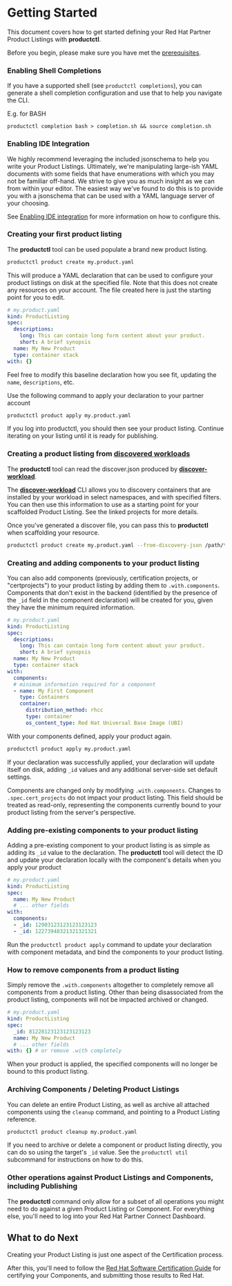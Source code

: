 # Getting Started

This document covers how to get started defining your Red Hat Partner Product
Listings with **productctl**.

Before you begin, please make sure you have met the [prerequisites](./PREREQS.md).

### Enabling Shell Completions

If you have a supported shell (see `productctl completions`), you can generate a
shell completion configuration and use that to help you navigate the CLI.

E.g. for BASH

```
productctl completion bash > completion.sh && source completion.sh
```

### Enabling IDE Integration

We highly recommend leveraging the included jsonschema to help you write your
Product Listings. Ultimately, we're manipulating large-ish YAML documents with
some fields that have enumerations with which you may not be familiar off-hand.
We strive to give you as much insight as we can from within your editor. The
easiest way we've found to do this is to provide you with a jsonschema that can
be used with a YAML language server of your choosing.

See [Enabling IDE integration](./USING_JSONSCHEMA.md) for more information on how to configure this.

### Creating your first product listing

The **productctl** tool can be used populate a brand new product listing.

```bash
productctl product create my.product.yaml
```

This will produce a YAML declaration that can be used to configure your product
listings on disk at the specified file. Note that this does not create any
resources on your account. The file created here is just the starting point for
you to edit.

```yaml
# my.product.yaml
kind: ProductListing
spec:
  descriptions:
    long: This can contain long form content about your product.
    short: A brief synopsis
  name: My New Product
  type: container stack
with: {}
```
Feel free to modify this baseline declaration how you see fit, updating the
`name`, `descriptions`, etc.

Use the following command to apply your declaration to your partner
account

```bash
productctl product apply my.product.yaml
```

If you log into productctl, you should then see your product listing.
Continue iterating on your listing until it is ready for publishing.

### Creating a product listing from [discovered workloads](https://github.com/opdev/discover-workload)

The **productctl** tool can read the discover.json produced by
**[discover-workload](https://github.com/opdev/discover-workload)**.

The **[discover-workload](https://github.com/opdev/discover-workload)** CLI allows
you to discovery containers that are installed by your workload in select
namespaces, and with specified filters. You can then use this information to use
as a starting point for your scaffolded Product Listing. See the linked projects
for more details.

Once you've generated a discover file, you can pass this to **productctl** when
scaffolding your resource.

```bash
productctl product create my.product.yaml --from-discovery-json /path/to/discovery.json
```

### Creating and adding components to your product listing

You can also add components (previously, certification projects, or
"certprojects") to your product listing by adding them to `.with.components`.
Components that don't exist in the backend (identified by the presence of the
`_id` field in the component declaration) will be created for you, given they
have the minimum required information.

```yaml
# my.product.yaml
kind: ProductListing
spec:
  descriptions:
    long: This can contain long form content about your product.
    short: A brief synopsis
  name: My New Product
  type: container stack
with: 
  components:
  # minimum information required for a component
  - name: My First Component
    type: Containers
    container:
      distribution_method: rhcc
      type: container
      os_content_type: Red Hat Universal Base Image (UBI)
```

With your components defined, apply your product again.

```bash
productctl product apply my.product.yaml
```

If your declaration was successfully applied, your declaration will update
itself on disk, adding `_id` values and any additional server-side set default
settings.

Components are changed only by modifying `.with.components`. Changes to
`.spec.cert_projects` do not impact your product listing. This field should be
treated as read-only, representing the components currently bound to your
product listing from the server's perspective.

### Adding pre-existing components to your product listing

Adding a pre-existing component to your product listing is as simple as adding
its `_id` value to the declaration. The **productctl** tool will detect the
ID and update your declaration locally with the component's details when you
apply your product

```yaml
# my.product.yaml
kind: ProductListing
spec:
  name: My New Product
  # ... other fields
with: 
  components:
  - _id: 12903123123123123123
  - _id: 12273948321321321321
```

Run the `productctl product apply` command to update your declaration with
component metadata, and bind the components to your product listing.

### How to remove components from a product listing

Simply remove the `.with.components` altogether to completely remove all
components from a product listing. Other than being disassociated from the
product listing, components will not be impacted archived or changed.

```yaml
# my.product.yaml
kind: ProductListing
spec:
  _id: 81228123123123123123
  name: My New Product
  # ... other fields
with: {} # or remove .with completely
```

When your product is applied, the specified components will no longer be bound
to this product listing.

### Archiving Components / Deleting Product Listings

You can delete an entire Product Listing, as well as archive all attached
components using the `cleanup` command, and pointing to a Product Listing
reference.

```bash
productctl product cleanup my.product.yaml
```

If you need to archive or delete a component or product listing directly, you
can do so using the target's `_id` value. See the `productctl util` subcommand
for instructions on how to do this.

### Other operations against Product Listings and Components, including Publishing

The **productctl** command only allow for a subset of all operations you might
need to do against a given Product Listing or Component. For everything else,
you'll need to log into your Red Hat Partner Connect Dashboard.

## What to do Next

Creating your Product Listing is just one aspect of the Certification process.

After this, you'll need to follow the [Red Hat Software Certification
Guide](https://docs.redhat.com/en/documentation/red_hat_software_certification)
for certifying your Components, and submitting those results to Red Hat.